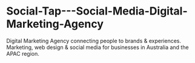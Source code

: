 # Social-Tap---Social-Media-Digital-Marketing-Agency
Digital Marketing Agency connecting people to brands &amp; experiences. Marketing, web design &amp; social media for businesses in Australia and the APAC region.
